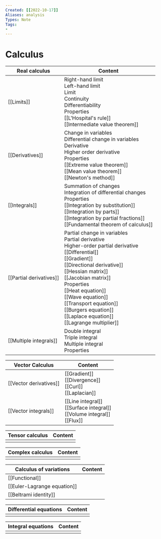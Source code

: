 ```yaml
---
Created: [[2022-10-17]]
Aliases: analysis
Types: Note
Tags: 
- 
---
```

# Calculus

| Real calculus           | Content                                                                                                                                                                                                                                                                                                                                                          |
| ----------------------- | ---------------------------------------------------------------------------------------------------------------------------------------------------------------------------------------------------------------------------------------------------------------------------------------------------------------------------------------------------------------- |
| [[Limits]]              | Right-hand limit<br>Left-hand limit<br>Limit<br>Continuity<br>Differentiability<br>Properties<br>[[L'Hospital's rule]]<br>[[Intermediate value theorem]]                                                                                                                                                                                                         |
| [[Derivatives]]         | Change in variables<br>Differential change in variables<br>Derivative<br>Higher order derivative<br>Properties<br>[[Extreme value theorem]]<br>[[Mean value theorem]]<br>[[Newton's method]]                                                                                                                                                                     |
| [[Integrals]]           | Summation of changes<br>Integration of differential changes<br>Properties<br>[[Integration by substitution]]<br>[[Integration by parts]]<br>[[Integration by partial fractions]]<br>[[Fundamental theorem of calculus]]                                                                                                                                          |
| [[Partial derivatives]] | Partial change in variables<br>Partial derivative<br>Higher-order partial derivative<br>[[Differential]]<br>[[Gradient]]<br>[[Directional derivative]]<br>[[Hessian matrix]]<br>[[Jacobian matrix]]<br>Properties<br>[[Heat equation]]<br>[[Wave equation]]<br>[[Transport equation]]<br>[[Burgers equation]]<br>[[Laplace equation]]<br>[[Lagrange multiplier]] |
| [[Multiple integrals]]  | Double integral<br>Triple integral<br>Multiple integral<br>Properties                                                                                                                                                                                                                                                                                            |

| Vector Calculus        | Content                                                                      |
| ---------------------- | ---------------------------------------------------------------------------- |
| [[Vector derivatives]] | [[Gradient]]<br>[[Divergence]]<br>[[Curl]]<br>[[Laplacian]]                  |
| [[Vector integrals]]   | [[Line integral]]<br>[[Surface integral]]<br>[[Volume integral]]<br>[[Flux]] |

| Tensor calculus | Content |
| --------------- | ------- |
|                 |         |

| Complex calculus | Content |
| ---------------- | ------- |
|                  |         |

| Calculus of variations      | Content |
| --------------------------- | ------- |
| [[Functional]]              |         |
| [[Euler-Lagrange equation]] |         |
| [[Beltrami identity]]       |         |

| Differential equations | Content |
| ---------------------- | ------- |
|                        |         |

| Integral equations | Content |
| ------------------ | ------- |
|                    |         |

